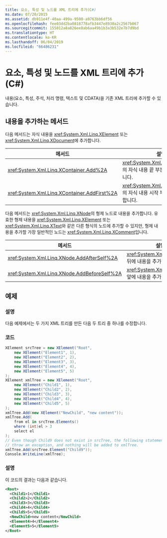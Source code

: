 ```yaml
---
title: 요소, 특성 및 노드를 XML 트리에 추가(C#)
ms.date: 07/20/2015
ms.assetid: db911e4f-40aa-499a-9500-a9763bb6df56
ms.openlocfilehash: fee03dd2ba0818778afb3447e8930a2c2567b067
ms.sourcegitcommit: 155012a8a826ee8ab6aa49b1b3a3b532e7b7d9bd
ms.translationtype: HT
ms.contentlocale: ko-KR
ms.lasthandoff: 06/04/2019
ms.locfileid: "66486231"
---
```

# <a name="adding-elements-attributes-and-nodes-to-an-xml-tree-c"></a>요소, 특성 및 노드를 XML 트리에 추가(C#)
내용(요소, 특성, 주석, 처리 명령, 텍스트 및 CDATA)을 기존 XML 트리에 추가할 수 있습니다.  
  
## <a name="methods-for-adding-content"></a>내용을 추가하는 메서드  
 다음 메서드는 자식 내용을 <xref:System.Xml.Linq.XElement> 또는 <xref:System.Xml.Linq.XDocument>에 추가합니다.  
  
|메서드|설명|  
|------------|-----------------|  
|<xref:System.Xml.Linq.XContainer.Add%2A>|<xref:System.Xml.Linq.XContainer>의 자식 내용 끝 부분에 내용을 추가합니다.|  
|<xref:System.Xml.Linq.XContainer.AddFirst%2A>|<xref:System.Xml.Linq.XContainer>의 자식 내용 시작 부분에 내용을 추가합니다.|  
  
 다음 메서드는 <xref:System.Xml.Linq.XNode>의 형제 노드로 내용을 추가합니다. 유효한 형제 내용을 <xref:System.Xml.Linq.XElement> 또는 <xref:System.Xml.Linq.XText>와 같은 다른 형식의 노드에 추가할 수 있지만, 형제 내용을 추가할 가장 일반적인 노드는 <xref:System.Xml.Linq.XComment>입니다.  
  
|메서드|설명|  
|------------|-----------------|  
|<xref:System.Xml.Linq.XNode.AddAfterSelf%2A>|<xref:System.Xml.Linq.XNode> 뒤에 내용을 추가합니다.|  
|<xref:System.Xml.Linq.XNode.AddBeforeSelf%2A>|<xref:System.Xml.Linq.XNode> 앞에 내용을 추가합니다.|  
  
## <a name="example"></a>예제  
  
### <a name="description"></a>설명  
 다음 예제에서는 두 가지 XML 트리를 만든 다음 두 트리 중 하나를 수정합니다.  
  
### <a name="code"></a>코드  
  
```csharp  
XElement srcTree = new XElement("Root",   
    new XElement("Element1", 1),  
    new XElement("Element2", 2),  
    new XElement("Element3", 3),  
    new XElement("Element4", 4),  
    new XElement("Element5", 5)  
);  
XElement xmlTree = new XElement("Root",  
    new XElement("Child1", 1),  
    new XElement("Child2", 2),  
    new XElement("Child3", 3),  
    new XElement("Child4", 4),  
    new XElement("Child5", 5)  
);  
xmlTree.Add(new XElement("NewChild", "new content"));  
xmlTree.Add(  
    from el in srcTree.Elements()  
    where (int)el > 3  
    select el  
);  
// Even though Child9 does not exist in srcTree, the following statement will not  
// throw an exception, and nothing will be added to xmlTree.  
xmlTree.Add(srcTree.Element("Child9"));  
Console.WriteLine(xmlTree);  
```  
  
### <a name="comments"></a>설명  
 이 코드의 결과는 다음과 같습니다.  
  
```xml  
<Root>  
  <Child1>1</Child1>  
  <Child2>2</Child2>  
  <Child3>3</Child3>  
  <Child4>4</Child4>  
  <Child5>5</Child5>  
  <NewChild>new content</NewChild>  
  <Element4>4</Element4>  
  <Element5>5</Element5>  
</Root>  
```  
  